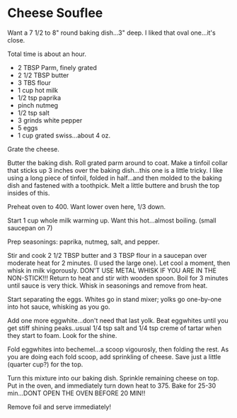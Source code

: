 # Cheese Souflee

Want a 7 1/2 to 8" round baking dish...3" deep.  I liked that oval one...it's close.

Total time is about an hour.

* 2 TBSP Parm, finely grated
* 2 1/2 TBSP butter
* 3 TBS flour
* 1 cup hot milk
* 1/2 tsp paprika
* pinch nutmeg
* 1/2 tsp salt
* 3 grinds white pepper
* 5 eggs
* 1 cup grated swiss...about 4 oz.

Grate the cheese.

Butter the baking dish.  Roll grated parm around to coat.  Make a tinfoil collar that sticks up 3 inches over the baking dish...this one is a little tricky.  I like using a long piece of tinfoil, folded in half...and then molded to the baking dish and fastened with a toothpick.  Melt a little buttere and brush the top insides of this.

Preheat oven to 400.  Want lower oven here, 1/3 down.

Start 1 cup whole milk warming up.  Want this hot...almost boiling.  (small saucepan on 7)

Prep seasonings:  paprika, nutmeg, salt, and pepper.

Stir and cook 2 1/2 TBSP butter and 3 TBSP flour in a saucepan over moderate heat for 2 minutes. (I used the large one). Let cool a moment, then whisk in milk vigorously.  DON'T USE METAL WHISK IF YOU ARE IN THE NON-STICK!!!
Return to heat and stir with wooden spoon.  Boil for 3 minutes until sauce is very thick.   Whisk in seasonings and remove from heat.

Start separating the eggs.  Whites go in stand mixer; yolks go one-by-one into hot sauce, whisking as you go.

Add one more eggwhite...don't need that last yolk.  Beat eggwhites until you get stiff shining peaks..usual 1/4 tsp salt and 1/4 tsp creme of tartar when they start to foam.  Look for the shine.

Fold eggwhites into bechemel...a scoop vigourosly, then folding the rest.  As you are doing each fold scoop, add sprinkling of cheese.  Save just a little (quarter cup?) for the top.

Turn this mixture into our baking dish.  Sprinkle remaining cheese on top. Put in the oven, and immediately turn down heat to 375.  Bake for 25-30 min...DONT OPEN THE OVEN BEFORE 20 MIN!!

Remove foil and serve immediately!
